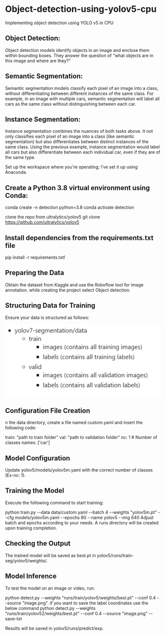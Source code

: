 # Object-detection-using-yolov5-cpu
Implementing object detection using YOLO v5 in CPU

<h2>Object Detection:</h2> Object detection models identify objects in an image and enclose them within bounding boxes. They answer the question of "what objects are in this image and where are they?"

<h2>Semantic Segmentation:</h2> Semantic segmentation models classify each pixel of an image into a class, without differentiating between different instances of the same class. For example, in an image with multiple cars, semantic segmentation will label all cars as the same class without distinguishing between each car.

<h2>Instance Segmentation:</h2> Instance segmentation combines the nuances of both tasks above. It not only classifies each pixel of an image into a class (like semantic segmentation) but also differentiates between distinct instances of the same class. Using the previous example, instance segmentation would label all cars but also differentiate between each individual car, even if they are of the same type.

Set up the workspace where you're operating; I've set it up using Anaconda.

<h2>Create a Python 3.8 virtual environment using Conda:</h2>
conda create -n detection python=3.8
conda activate detection


clone the repo from ultralytics/yolov5
git clone https://github.com/ultralytics/yolov5

<h2>Install dependencies from the requirements.txt file</h2>
pip install -r requirements.txt!

<h2>Preparing the Data</h2>
Obtain the dataset from Kaggle and use the Roboflow tool for image annotation.
while creating the project select Object detection.
<h2>Structuring Data for Training</h2>
Ensure your data is structured as follows:


<p align="center">
  <img src="https://github.com/Akhilsunny212/Segmentation-using-YOLO-v7-cpu/blob/main/image_path.png?raw=true" >
</p>
<h2>Configuration File Creation</h2>
n the data directory, create a file named custom.yaml and insert the following code:

train: "path to train folder"
val: "path to validation folder"
nc: 1 # Number of classes
names: ['car']

<h2>Model Configuration</h2>
Update yolov5/models/yolov5m.yaml with the correct number of classes (Ex-nc: 1).

<h2>Training the Model</h2>
Execute the following command to start training:

python train.py --data data/custom.yaml --batch 4 --weights "yolov5m.pt" --cfg models/yolov5m.yaml --epochs 80 --name yolov5 --img 640
Adjust batch and epochs according to your needs. A runs directory will be created upon training completion.

<h2>Checking the Output</h2>
The trained model will be saved as best.pt in yolov5/runs/train-seg/yolov5/weights/.

<h2>Model Inference</h2>
To test the model on an image or video, run:

python detect.py --weights "runs/train/yolov5/weights/best.pt" --conf 0.4 --source "image.png".
if you want to save the label coordinates use the below command
python detect.py --weights "runs/train/yolov52/weights/best.pt" --conf 0.4 --source "image.png" --save-txt

Results will be saved in yolov5/runs/predict/exp.
